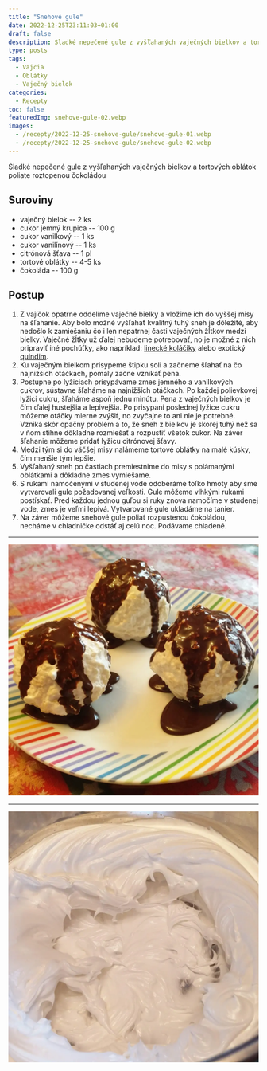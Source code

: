```yaml
---
title: "Snehové gule"
date: 2022-12-25T23:11:03+01:00
draft: false
description: Sladké nepečené gule z vyšľahaných vaječných bielkov a tortových oblátok poliate roztopenou čokoládou
type: posts
tags:
  - Vajcia
  - Oblátky
  - Vaječný bielok
categories:
  - Recepty
toc: false
featuredImg: snehove-gule-02.webp
images:
  - /recepty/2022-12-25-snehove-gule/snehove-gule-01.webp
  - /recepty/2022-12-25-snehove-gule/snehove-gule-02.webp
---
```


Sladké nepečené gule z vyšľahaných vaječných bielkov a tortových oblátok poliate roztopenou čokoládou

## Suroviny

- vaječný bielok -- 2 ks
- cukor jemný krupica -- 100 g
- cukor vanilkový -- 1 ks
- cukor vanilínový -- 1 ks
- citrónová šťava -- 1 pl
- tortové oblátky -- 4-5 ks
- čokoláda -- 100 g

## Postup

1. Z vajíčok opatrne oddelíme vaječné bielky a vložíme ich do vyššej misy na šľahanie. Aby bolo možné vyšľahať kvalitný tuhý sneh je dôležité, aby nedošlo k zamiešaniu čo i len nepatrnej časti vaječných žĺtkov medzi bielky. Vaječné žĺtky už ďalej nebudeme potrebovať, no je možné z nich pripraviť iné pochúťky, ako napríklad: [linecké koláčiky](/recepty/2021/12/linecke-kolaciky/) alebo exotický [quindim](/recepty/2021/12/quindim/).
2. Ku vaječným bielkom prisypeme štipku soli a začneme šľahať na čo najnižších otáčkach, pomaly začne vznikať pena.
3. Postupne po lyžiciach prisypávame zmes jemného a vanilkových cukrov, sústavne šľaháme na najnižších otáčkach. Po každej polievkovej lyžici cukru, šľaháme aspoň jednu minútu. Pena z vaječných bielkov je čím ďalej hustejšia a lepivejšia. Po prisypaní poslednej lyžice cukru môžeme otáčky mierne zvýšiť, no zvyčajne to ani nie je potrebné. Vzniká skôr opačný problém a to, že sneh z bielkov je skorej tuhý než sa v ňom stihne dôkladne rozmiešať a rozpustiť všetok cukor. Na záver šľahanie môžeme pridať lyžicu citrónovej šťavy.
4. Medzi tým si do väčšej misy nalámeme tortové oblátky na malé kúsky, čím menšie tým lepšie.
5. Vyšľahaný sneh po častiach premiestnime do misy s polámanými oblátkami a dôkladne zmes vymiešame.
6. S rukami namočenými v studenej vode odoberáme toľko hmoty aby sme vytvarovali gule požadovanej veľkosti. Gule môžeme vlhkými rukami postískať. Pred každou jednou guľou si ruky znova namočíme v studenej vode, zmes je veľmi lepivá. Vytvarované gule ukladáme na tanier.
7. Na záver môžeme snehové gule poliať rozpustenou čokoládou, necháme v chladničke odstáť aj celú noc. Podávame chladené.

---

![Snehové gule](snehove-gule-02.webp "Snehové gule (autor: zwieratko, 2022)")

---

![Snehové gule – vyšľahané bielka](snehove-gule-01.webp "Snehové gule – vyšľahané bielka (autor: zwieratko, 2022)")
